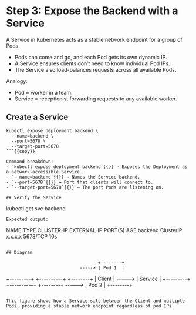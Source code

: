 # Step 3: Expose the Backend with a Service

A Service in Kubernetes acts as a stable network endpoint for a group of Pods.
- Pods can come and go, and each Pod gets its own dynamic IP.
- A Service ensures clients don’t need to know individual Pod IPs.
- The Service also load-balances requests across all available Pods.

Analogy:
- Pod = worker in a team.
- Service = receptionist forwarding requests to any available worker.

## Create a Service
```
kubectl expose deployment backend \
  --name=backend \
  --port=5678 \
  --target-port=5678
```{{copy}}

Command breakdown:
- `kubectl expose deployment backend`{{}} → Exposes the Deployment as a network-accessible Service.
- `--name=backend`{{}} → Names the Service backend.
- `--port=5678`{{}} → Port that clients will connect to.
- `--target-port=5678`{{}} → The port Pods are listening on.

## Verify the Service
```
kubectl get svc backend
```{{copy}}
Expected output:
```
NAME      TYPE        CLUSTER-IP     EXTERNAL-IP   PORT(S)    AGE
backend   ClusterIP   x.x.x.x        <none>        5678/TCP   10s
```

## Diagram
```
                                       +--------+
                                -----> | Pod 1  |
+---------+        +----------+        +--------+
| Client  | -----> | Service  |
+---------+        +----------+        +--------+
                                -----> | Pod 2  |
                                       +--------+
```

This figure shows how a Service sits between the Client and multiple Pods, providing a stable network endpoint regardless of pod IPs.